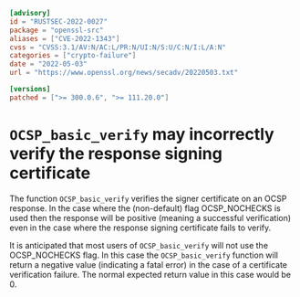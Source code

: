 ```toml
[advisory]
id = "RUSTSEC-2022-0027"
package = "openssl-src"
aliases = ["CVE-2022-1343"]
cvss = "CVSS:3.1/AV:N/AC:L/PR:N/UI:N/S:U/C:N/I:L/A:N"
categories = ["crypto-failure"]
date = "2022-05-03"
url = "https://www.openssl.org/news/secadv/20220503.txt"

[versions]
patched = [">= 300.0.6", ">= 111.20.0"]
```

# `OCSP_basic_verify` may incorrectly verify the response signing certificate

The function `OCSP_basic_verify` verifies the signer certificate on an OCSP
response. In the case where the (non-default) flag OCSP_NOCHECKS is used then
the response will be positive (meaning a successful verification) even in the
case where the response signing certificate fails to verify.

It is anticipated that most users of `OCSP_basic_verify` will not use the
OCSP_NOCHECKS flag. In this case the `OCSP_basic_verify` function will return
a negative value (indicating a fatal error) in the case of a certificate
verification failure. The normal expected return value in this case would be 0.
